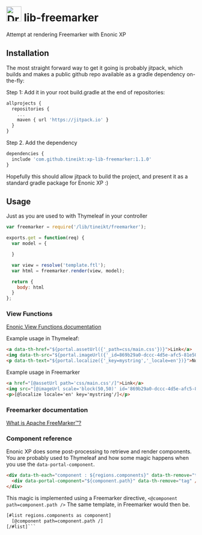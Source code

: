 # <img src="https://webfiles.tine.no/Logo/TINE-logo.svg" alt="Drawing" style="width: 40px;"/> lib-freemarker
Attempt at rendering Freemarker with Enonic XP

## Installation

The most straight forward way to get it going is probably jitpack, which builds and makes a public github repo available as a gradle dependency on-the-fly:

Step 1: Add it in your root build.gradle at the end of repositories:
```javascript
allprojects {
  repositories {
    ...
    maven { url 'https://jitpack.io' }
  }
}
```

Step 2. Add the dependency
```javascript
dependencies {
  include 'com.github.tineikt:xp-lib-freemarker:1.1.0'
}
```

Hopefully this should allow jitpack to build the project, and present it as a standard gradle package for Enonic XP :)

## Usage
Just as you are used to with Thymeleaf in your controller

```javascript
var freemarker = require('/lib/tineikt/freemarker');

exports.get = function(req) {
  var model = {

  }

  var view = resolve('template.ftl');
  var html = freemarker.render(view, model);

  return {
    body: html
  }
};
```

### View Functions

[Enonic View Functions documentation](http://xp.readthedocs.io/en/stable/reference/view-functions/index.html)

Example usage in Thymeleaf:
```html
<a data-th-href="${portal.assetUrl({'_path=css/main.css'})}">Link</a>
<img data-th-src="${portal.imageUrl({'_id=869b29a0-dccc-4d5e-afc5-81e5050a628d', '_scale=block(50,50)'})}"/>
<p data-th-text="${portal.localize({'_key=mystring','_locale=en'})}">Not translated</p>
```

Example usage in Freemarker
```html
<a href="[@assetUrl path='css/main.css'/]">Link</a>
<img src="[@imageUrl scale='block(50,50)' id='869b29a0-dccc-4d5e-afc5-81e5050a628d'/]">
<p>[@localize locale='en' key='mystring'/]</p>

```

### Freemarker documentation

[What is Apache FreeMarker™?](https://freemarker.apache.org/)

### Component reference

Enonic XP does some post-processing to retrieve and render components.
You are probably used to Thymeleaf and how some magic happens when you use the `data-portal-component`.

```html
<div data-th-each="component : ${regions.components}" data-th-remove="tag">
  <div data-portal-component="${component.path}" data-th-remove="tag" />
</div>
```
This magic is implemented using a Freemarker directive, `<@component path=component.path />`
The same template, in Freemarker would then be.
```html
[#list regions.components as component]
  [@component path=component.path /]
[/#list]```
